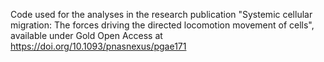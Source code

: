 Code used for the analyses in the research publication "Systemic cellular migration: The forces driving the directed locomotion movement of cells", available under Gold Open Access at https://doi.org/10.1093/pnasnexus/pgae171
